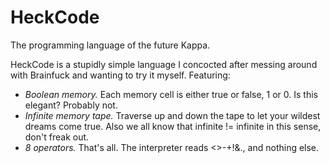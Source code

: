 # HeckCode
The programming language of the future Kappa.

HeckCode is a stupidly simple language I concocted after messing around with Brainfuck and wanting to try it myself.
Featuring:
+ _Boolean memory._ Each memory cell is either true or false, 1 or 0. Is this elegant? Probably not.
+ _Infinite memory tape._ Traverse up and down the tape to let your wildest dreams come true. Also we all know that infinite != infinite in this sense, don't freak out.
+ _8 operators._ That's all. The interpreter reads <>-+!&., and nothing else.
